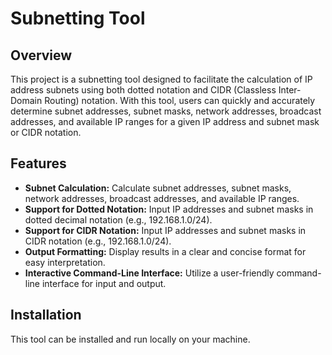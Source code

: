 # Subnetting Tool

## Overview

This project is a subnetting tool designed to facilitate the calculation of IP address subnets using both dotted notation and CIDR (Classless Inter-Domain Routing) notation. With this tool, users can quickly and accurately determine subnet addresses, subnet masks, network addresses, broadcast addresses, and available IP ranges for a given IP address and subnet mask or CIDR notation.

## Features

- **Subnet Calculation:** Calculate subnet addresses, subnet masks, network addresses, broadcast addresses, and available IP ranges.
- **Support for Dotted Notation:** Input IP addresses and subnet masks in dotted decimal notation (e.g., 192.168.1.0/24).
- **Support for CIDR Notation:** Input IP addresses and subnet masks in CIDR notation (e.g., 192.168.1.0/24).
- **Output Formatting:** Display results in a clear and concise format for easy interpretation.
- **Interactive Command-Line Interface:** Utilize a user-friendly command-line interface for input and output.

## Installation

This tool can be installed and run locally on your machine. 
